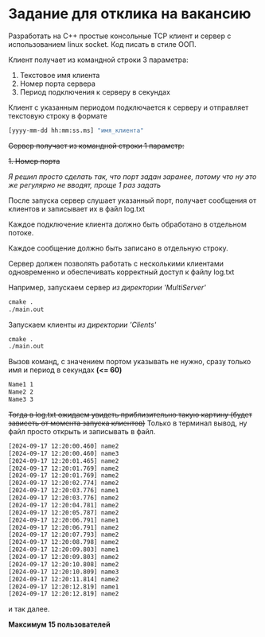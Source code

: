 # Задание для отклика на вакансию

Разработать на С++ простые консольные TCP клиент и сервер с использованием linux socket.
Код писать в стиле ООП.

Клиент получает из командной строки 3 параметра:

1. Текстовое имя клиента
2. Номер порта сервера
3. Период подключения к серверу в секундах

Клиент с указанным периодом подключается к серверу и отправляет текстовую строку в формате

```cmd
[yyyy-mm-dd hh:mm:ss.ms] "имя_клиента"
```

~~Сервер получает из командной строки 1 параметр:~~

~~1. Номер порта~~

*Я решил просто сделать так, что порт задан заранее, потому что ну это же регулярно не вводят, проще 1 раз задать*

После запуска сервер слушает указанный порт, получает сообщения от клиентов и записывает их в файл log.txt

Каждое подключение клиента должно быть обработано в отдельном потоке.

Каждое сообщение должно быть записано в отдельную строку.

Сервер должен позволять работать с несколькими клиентами одновременно и обеспечивать корректный доступ к файлу log.txt

Например, запускаем сервер *из директории 'MultiServer'*

```cmd
cmake .
./main.out
```

Запускаем клиенты *из директории 'Clients'*

```cmd
cmake .
./main.out
```

Вызов команд, с значением портом указывать не нужно, сразу только имя и период в секундах **(<= 60)** 

```cmd
Name1 1
Name2 2
Name3 3
```

~~Тогда в log.txt ожидаем увидеть приблизительно такую картину (будет зависеть от момента запуска клиентов)~~
Только в терминал вывод, ну файл просто открыть и записывать в файл.

```cmd
[2024-09-17 12:20:00.460] name2
[2024-09-17 12:20:00.460] name3
[2024-09-17 12:20:01.465] name2
[2024-09-17 12:20:01.769] name2
[2024-09-17 12:20:01.769] name2
[2024-09-17 12:20:02.774] name2
[2024-09-17 12:20:03.776] name1
[2024-09-17 12:20:03.776] name2
[2024-09-17 12:20:04.781] name2
[2024-09-17 12:20:05.787] name2
[2024-09-17 12:20:06.791] name1
[2024-09-17 12:20:06.791] name2
[2024-09-17 12:20:07.793] name2
[2024-09-17 12:20:08.798] name2
[2024-09-17 12:20:09.803] name1
[2024-09-17 12:20:09.803] name2
[2024-09-17 12:20:10.808] name2
[2024-09-17 12:20:10.809] name3
[2024-09-17 12:20:11.814] name2
[2024-09-17 12:20:12.819] name1
[2024-09-17 12:20:12.819] name2
```

и так далее.

**Максимум 15 пользователей**
